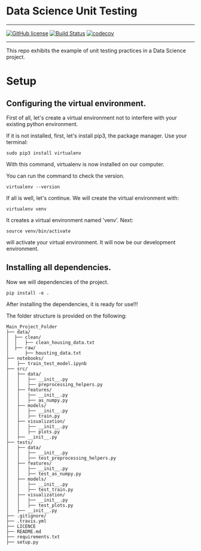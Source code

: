 # Data Science Unit Testing
-----------------
[![GitHub license](https://img.shields.io/github/license/gokhankesler/python-ds-unit-testing?color=orange&style=flat-square)](https://github.com/gokhankesler/python-ds-unit-testing)
[![Build Status](https://app.travis-ci.com/gokhankesler/python-ds-unit-testing.svg?branch=main)](https://app.travis-ci.com/gokhankesler/python-ds-unit-testing)
[![codecov](https://codecov.io/gh/gokhankesler/python-ds-unit-testing/branch/main/graph/badge.svg?token=ZO9L2Q6WYP)](https://codecov.io/gh/gokhankesler/python-ds-unit-testing)

-----------------
This repo exhibits the example of unit testing practices in a Data Science project.

# Setup
## Configuring the virtual environment.
First of all, let's create a virtual environment not to interfere with your existing python environment.

If it is not installed, first, let's install pip3, the package manager. Use your terminal:

```
sudo pip3 install virtualenv
```

With this command, virtualenv is now installed on our computer. 

You can run the command to check the version.

```
virtualenv --version
```

If all is well, let's continue. We will create the virtual environment with:

```
virtualenv venv 
```
It creates a virtual environment named 'venv'. Next:

```
source venv/bin/activate
```
will activate your virtual environment. It will now be our development environment.

## Installing all dependencies.
Now we will dependencies of the project. 
```
pip install -e .
```


After installing the dependencies, it is ready for use!!!

The folder structure is provided on the following:

```
Main_Project_Folder
├── data/
│  ├── clean/
│  │   ├── clean_housing_data.txt
│  ├── raw/
│      ├── housting_data.txt
├── notebooks/
│   ├── train_test_model.ipynb
├── src/
│   ├── data/
│   │   ├── __init__.py
│   │   ├── preprocessing_helpers.py
│   ├── features/
│   │   ├── __init__.py
│   │   ├── as_numpy.py
│   ├── models/
│   │   ├── __init__.py
│   │   ├── train.py
│   ├── visualization/
│   │   ├── __init__.py
│   │   ├── plots.py
│   ├── __init__.py
├── tests/
│   ├── data/
│   │   ├── __init__.py
│   │   ├── test_preprocessing_helpers.py
│   ├── features/
│   │   ├── __init__.py
│   │   ├── test_as_numpy.py
│   ├── models/
│   │   ├── __init__.py
│   │   ├── test_train.py
│   ├── visualization/
│   │   ├── __init__.py
│   │   ├── test_plots.py
│   ├── __init__.py
├── .gitignore/
├── .travis.yml
├── LICENCE
├── README.md
├── requirements.txt
├── setup.py
```

